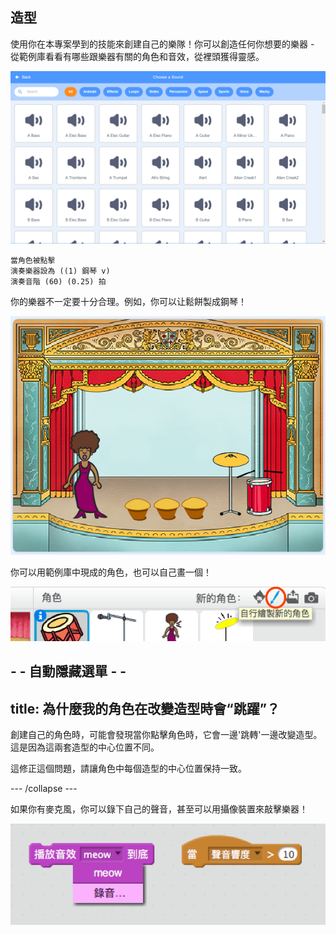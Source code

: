 ## 造型

使用你在本專案學到的技能來創建自己的樂隊！你可以創造任何你想要的樂器 - 從範例庫看看有哪些跟樂器有關的角色和音效，從裡頭獲得靈感。

![截圖](images/band-ideas-sounds.png)

```blocks3
當角色被點擊
演奏樂器設為 ((1) 鋼琴 v)
演奏音階 (60) (0.25) 拍
```

你的樂器不一定要十分合理。例如，你可以让鬆餅製成鋼琴！

![截圖](images/band-piano.png)

你可以用範例庫中現成的角色，也可以自己畫一個！

![截圖](images/band-draw.png)

## - - 自動隱藏選單 - -

## title: 為什麼我的角色在改變造型時會“跳躍”？

創建自己的角色時，可能會發現當你點擊角色時，它會一邊'跳轉'一邊改變造型。這是因為這兩套造型的中心位置不同。

這修正這個問題，請讓角色中每個造型的中心位置保持一致。

\--- /collapse \---

如果你有麥克風，你可以錄下自己的聲音，甚至可以用攝像裝置來敲擊樂器！

![截圖](images/band-io.png)